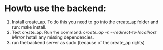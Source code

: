 # Howto use the backend:

1.  Install create_ap. To do this you need to go into the create_ap folder and run: make install.
2.  Test create_ap. Run the command: *create_ap -n --redirect-to-localhost <interface> Mirror* Install any missing dependencies.
3.  run the backend server as sudo (because of the create_ap rights)
